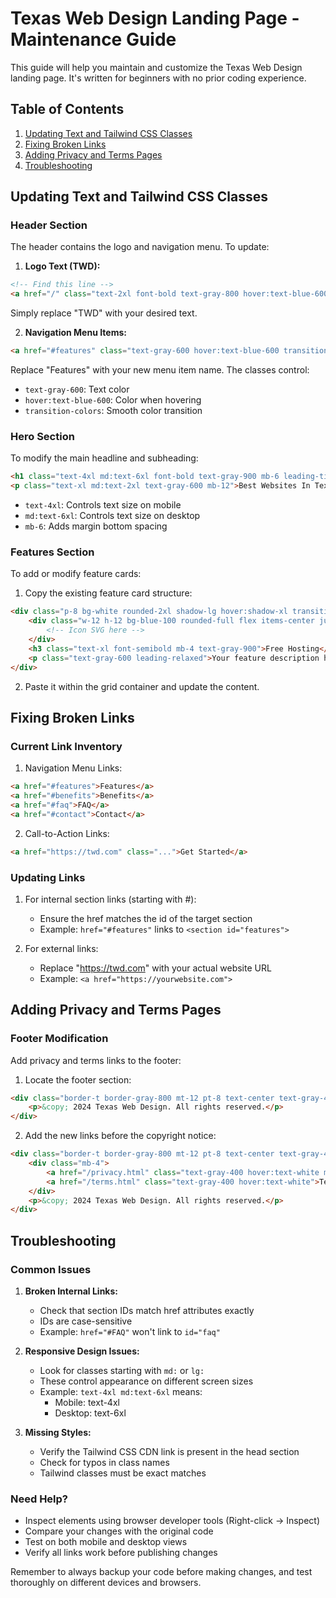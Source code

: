 # Texas Web Design Landing Page - Maintenance Guide

This guide will help you maintain and customize the Texas Web Design landing page. It's written for beginners with no prior coding experience.

## Table of Contents
1. [Updating Text and Tailwind CSS Classes](#updating-text-and-tailwind-css-classes)
2. [Fixing Broken Links](#fixing-broken-links)
3. [Adding Privacy and Terms Pages](#adding-privacy-and-terms-pages)
4. [Troubleshooting](#troubleshooting)

## Updating Text and Tailwind CSS Classes

### Header Section
The header contains the logo and navigation menu. To update:

1. **Logo Text (TWD):**
```html
<!-- Find this line -->
<a href="/" class="text-2xl font-bold text-gray-800 hover:text-blue-600 transition-colors">TWD</a>
```
Simply replace "TWD" with your desired text.

2. **Navigation Menu Items:**
```html
<a href="#features" class="text-gray-600 hover:text-blue-600 transition-colors">Features</a>
```
Replace "Features" with your new menu item name. The classes control:
- `text-gray-600`: Text color
- `hover:text-blue-600`: Color when hovering
- `transition-colors`: Smooth color transition

### Hero Section
To modify the main headline and subheading:

```html
<h1 class="text-4xl md:text-6xl font-bold text-gray-900 mb-6 leading-tight">Texas Web Design</h1>
<p class="text-xl md:text-2xl text-gray-600 mb-12">Best Websites In Texas</p>
```
- `text-4xl`: Controls text size on mobile
- `md:text-6xl`: Controls text size on desktop
- `mb-6`: Adds margin bottom spacing

### Features Section
To add or modify feature cards:

1. Copy the existing feature card structure:
```html
<div class="p-8 bg-white rounded-2xl shadow-lg hover:shadow-xl transition-shadow duration-300">
    <div class="w-12 h-12 bg-blue-100 rounded-full flex items-center justify-center mb-6">
        <!-- Icon SVG here -->
    </div>
    <h3 class="text-xl font-semibold mb-4 text-gray-900">Free Hosting</h3>
    <p class="text-gray-600 leading-relaxed">Your feature description here</p>
</div>
```

2. Paste it within the grid container and update the content.

## Fixing Broken Links

### Current Link Inventory
1. Navigation Menu Links:
```html
<a href="#features">Features</a>
<a href="#benefits">Benefits</a>
<a href="#faq">FAQ</a>
<a href="#contact">Contact</a>
```

2. Call-to-Action Links:
```html
<a href="https://twd.com" class="...">Get Started</a>
```

### Updating Links
1. For internal section links (starting with #):
   - Ensure the href matches the id of the target section
   - Example: `href="#features"` links to `<section id="features">`

2. For external links:
   - Replace "https://twd.com" with your actual website URL
   - Example: `<a href="https://yourwebsite.com">`

## Adding Privacy and Terms Pages

### Footer Modification
Add privacy and terms links to the footer:

1. Locate the footer section:
```html
<div class="border-t border-gray-800 mt-12 pt-8 text-center text-gray-400">
    <p>&copy; 2024 Texas Web Design. All rights reserved.</p>
</div>
```

2. Add the new links before the copyright notice:
```html
<div class="border-t border-gray-800 mt-12 pt-8 text-center text-gray-400">
    <div class="mb-4">
        <a href="/privacy.html" class="text-gray-400 hover:text-white mr-4">Privacy Policy</a>
        <a href="/terms.html" class="text-gray-400 hover:text-white">Terms of Service</a>
    </div>
    <p>&copy; 2024 Texas Web Design. All rights reserved.</p>
</div>
```

## Troubleshooting

### Common Issues

1. **Broken Internal Links:**
   - Check that section IDs match href attributes exactly
   - IDs are case-sensitive
   - Example: `href="#FAQ"` won't link to `id="faq"`

2. **Responsive Design Issues:**
   - Look for classes starting with `md:` or `lg:`
   - These control appearance on different screen sizes
   - Example: `text-4xl md:text-6xl` means:
     - Mobile: text-4xl
     - Desktop: text-6xl

3. **Missing Styles:**
   - Verify the Tailwind CSS CDN link is present in the head section
   - Check for typos in class names
   - Tailwind classes must be exact matches

### Need Help?
- Inspect elements using browser developer tools (Right-click → Inspect)
- Compare your changes with the original code
- Test on both mobile and desktop views
- Verify all links work before publishing changes

Remember to always backup your code before making changes, and test thoroughly on different devices and browsers.